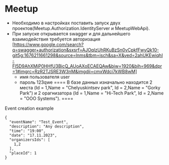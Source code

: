 # Meetup

* Необходимо в настройках поставить запуск двух проектов(Meetup.Authorization.IdentityServer и MeetupWebApi).
* При запуске открывается swagger и для дальнейшего взаимодействия требуется авторизация [https://www.google.com/search?q=swagger+authorization&sxsrf=AJOqlzUhRKuBzSn0vCpkfFwyQk10-git5g:1676211661298&source=lnms&tbm=isch&sa=X&ved=2ahUKEwiqhI-Fl5D9AhXMiP0HHfU3BicQ_AUoAXoECAEQAw&biw=1920&bih=969&dpr=1#imgrc=RzR2TJSRE3W3nM&imgdii=cmxWdci7kWB8wM]
  + имя пользователя user
  + пароль 123qwe
====
 В базе данных изначально находится 2 места (Id = 1,Name = "Chelyuskintsev park", Id = 2,Name = "Gorky Park")
и 2 орагнизатора (Id = 1,Name = "Hi-Tech Park", Id = 2,Name = "OOO Systems").
====

Event creation example 
```
{
  "eventName": "Test_Event",
  "description": "Any description",
  "time": "19:00",
  "date": "17.11.2023",
  "organizersIds": [
    1,2
  ],
  "placeId": 1
}
```
